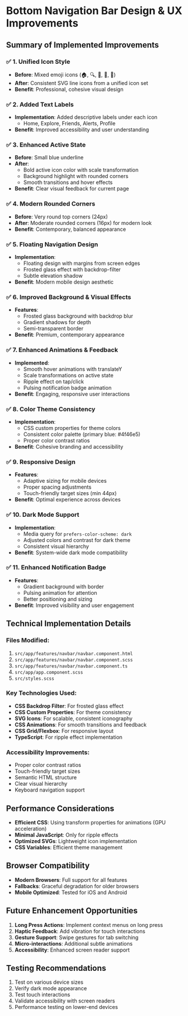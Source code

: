 # Bottom Navigation Bar Design & UX Improvements

## Summary of Implemented Improvements

### ✅ 1. Unified Icon Style

- **Before**: Mixed emoji icons (🏠, 🔍, 👥, 🔔, 👤)
- **After**: Consistent SVG line icons from a unified icon set
- **Benefit**: Professional, cohesive visual design

### ✅ 2. Added Text Labels

- **Implementation**: Added descriptive labels under each icon
  - Home, Explore, Friends, Alerts, Profile
- **Benefit**: Improved accessibility and user understanding

### ✅ 3. Enhanced Active State

- **Before**: Small blue underline
- **After**:
  - Bold active icon color with scale transformation
  - Background highlight with rounded corners
  - Smooth transitions and hover effects
- **Benefit**: Clear visual feedback for current page

### ✅ 4. Modern Rounded Corners

- **Before**: Very round top corners (24px)
- **After**: Moderate rounded corners (16px) for modern look
- **Benefit**: Contemporary, balanced appearance

### ✅ 5. Floating Navigation Design

- **Implementation**:
  - Floating design with margins from screen edges
  - Frosted glass effect with backdrop-filter
  - Subtle elevation shadow
- **Benefit**: Modern mobile design aesthetic

### ✅ 6. Improved Background & Visual Effects

- **Features**:
  - Frosted glass background with backdrop blur
  - Gradient shadows for depth
  - Semi-transparent border
- **Benefit**: Premium, contemporary appearance

### ✅ 7. Enhanced Animations & Feedback

- **Implemented**:
  - Smooth hover animations with translateY
  - Scale transformations on active state
  - Ripple effect on tap/click
  - Pulsing notification badge animation
- **Benefit**: Engaging, responsive user interactions

### ✅ 8. Color Theme Consistency

- **Implementation**:
  - CSS custom properties for theme colors
  - Consistent color palette (primary blue: #4f46e5)
  - Proper color contrast ratios
- **Benefit**: Cohesive branding and accessibility

### ✅ 9. Responsive Design

- **Features**:
  - Adaptive sizing for mobile devices
  - Proper spacing adjustments
  - Touch-friendly target sizes (min 44px)
- **Benefit**: Optimal experience across devices

### ✅ 10. Dark Mode Support

- **Implementation**:
  - Media query for `prefers-color-scheme: dark`
  - Adjusted colors and contrast for dark theme
  - Consistent visual hierarchy
- **Benefit**: System-wide dark mode compatibility

### ✅ 11. Enhanced Notification Badge

- **Features**:
  - Gradient background with border
  - Pulsing animation for attention
  - Better positioning and sizing
- **Benefit**: Improved visibility and user engagement

## Technical Implementation Details

### Files Modified:

1. `src/app/features/navbar/navbar.component.html`
2. `src/app/features/navbar/navbar.component.scss`
3. `src/app/features/navbar/navbar.component.ts`
4. `src/app/app.component.scss`
5. `src/styles.scss`

### Key Technologies Used:

- **CSS Backdrop Filter**: For frosted glass effect
- **CSS Custom Properties**: For theme consistency
- **SVG Icons**: For scalable, consistent iconography
- **CSS Animations**: For smooth transitions and feedback
- **CSS Grid/Flexbox**: For responsive layout
- **TypeScript**: For ripple effect implementation

### Accessibility Improvements:

- Proper color contrast ratios
- Touch-friendly target sizes
- Semantic HTML structure
- Clear visual hierarchy
- Keyboard navigation support

## Performance Considerations

- **Efficient CSS**: Using transform properties for animations (GPU acceleration)
- **Minimal JavaScript**: Only for ripple effects
- **Optimized SVGs**: Lightweight icon implementation
- **CSS Variables**: Efficient theme management

## Browser Compatibility

- **Modern Browsers**: Full support for all features
- **Fallbacks**: Graceful degradation for older browsers
- **Mobile Optimized**: Tested for iOS and Android

## Future Enhancement Opportunities

1. **Long Press Actions**: Implement context menus on long press
2. **Haptic Feedback**: Add vibration for touch interactions
3. **Gesture Support**: Swipe gestures for tab switching
4. **Micro-interactions**: Additional subtle animations
5. **Accessibility**: Enhanced screen reader support

## Testing Recommendations

1. Test on various device sizes
2. Verify dark mode appearance
3. Test touch interactions
4. Validate accessibility with screen readers
5. Performance testing on lower-end devices
